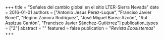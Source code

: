 +++
title = "Señales del cambio global en el sitio LTER-Sierra Nevada"
date = 2016-01-01
authors = ["Antonio Jesus Pérez-Luque", "Franciso Javier Bonet", "Regino Zamora Rodrı́guez", "José Miguel Barea-Azcón", "Rut Aspizua Cantón", "Francisco Javier Sánchez-Gutiérrez"]
publication_types = ["2"]
abstract = ""
featured = false
publication = "*Revista Ecosistemas*"
+++

